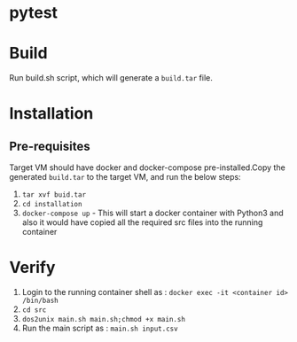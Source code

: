 # pytest

# Build
Run build.sh script, which will generate a `build.tar` file.

# Installation
## Pre-requisites
Target VM should have docker and docker-compose pre-installed.Copy the generated `build.tar` to the target VM, and run the below steps:
1. `tar xvf buid.tar`
2. `cd installation`
3. `docker-compose up` - This will start a docker container with Python3 and also it would have copied all the required src files into the running container

# Verify
1. Login to the running container shell as : `docker exec -it <container id> /bin/bash`
2. `cd src`
3. `dos2unix main.sh main.sh;chmod +x main.sh`
4. Run the main script as : `main.sh input.csv`

